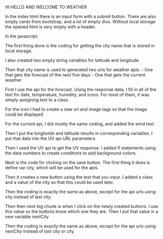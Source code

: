 HI HELLO AND WELCOME TO WEATHER


In the index.html there is an input form with a submit button. There are also empty cards from bootstrap, and a lot of empty divs. Without local storage the opened html is very empty with a header.

In the javascript:

The first thing done is the coding for getting the city name that is stored in local storage. 

I also created two empty string variables for latitude and longitude.

Then that city name is used to generated two urls for weather apis:
    - One that gets the forecast of the next five days
    - One that gets the current weather

First I use the api for the forecast. Using the response data, I fill in all of the text for date, temperature, humidity, and icons. For most of them, it was simply assigning text to a class.

For the icon I had to create a new url and image tags so that the image could be displayed

For the current api, I did mostly the same coding, and added the wind text.

Then I put the longitutde and latitude results in corresponding variables. I put that data into the UV api URL parameters.

Then I used the UV api to get the UV response. I added if statements using the data numbers to create conditions to add background-colors.

Next is the code for clicking on the save button. The first thing it does is define var city, which will be used for the apis.

Then it creates a new button using the text that you input. I added a class and a value of the city so that this could be used later.

Then the coding is exactly the same as above, except for the api urls using city instead of last city.

Then then next big chunk is when I click on the newly created buttons. I use this value so the buttons know which one they are. Then I put that value in a new variable nextCity

Then the coding is exactly the same as above, except for the api urls using nextCity instead of last city or city.